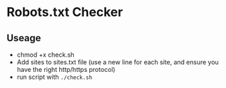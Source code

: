 # Robots.txt Checker

## Useage

- chmod +x check.sh
- Add sites to sites.txt file (use a new line for each site, and ensure you have the right http/https protocol)
- run script with `./check.sh`
